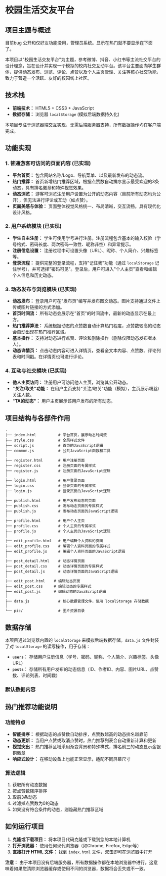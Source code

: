 # 校园生活交友平台

## 项目主题与概述

目前bug
公开和仅好友功能没用，管理员系统。显示在热门就不要显示在下面了。

本项目以"校园生活交友平台"为主题，参考微博、抖音、小红书等主流社交平台的设计理念，旨在设计并实现一个模拟的校内社交互动平台。该平台主要面向学生群体，提供动态发布、浏览、评论、点赞以及个人主页管理、关注等核心社交功能，致力于营造一个活跃、友好的校园线上社区。

## 技术栈

*   **前端技术：** HTML5 + CSS3 + JavaScript
*   **数据存储：** 浏览器 `localStorage` (模拟后端数据持久化)

本项目专注于浏览器端交互实现，无需后端服务器支持，所有数据操作均在客户端完成。

## 功能实现

### 1. 普通游客可访问的页面内容 (已实现)

*   **平台首页：** 包含网站名称/Logo、导航菜单、以及最新发布的动态流。
*   **热门推荐：** 首页新增热门推荐区域，根据点赞数自动排序显示最受欢迎的3条动态，具有排名徽章和特殊视觉效果。
*   **动态浏览：** 游客可浏览注册用户设置为公开的动态内容（目前所有动态均为公开），但无法进行评论或互动（如点赞）。
*   **页面美感与体验：** 页面整体视觉风格统一、布局清晰，交互流畅，具有现代化设计风格。

### 2. 用户系统模块 (已实现)

*   **学生自主注册：** 学生可使用学号进行注册。注册流程包含基本的输入校验（学号格式、密码长度、两次密码一致性、昵称非空）和异常提示。
*   **注册信息设置：** 注册过程中可设置头像（URL）、昵称、个人简介、兴趣标签等。
*   **登录流程：** 提供完整的登录流程，支持"记住我"功能（通过 `localStorage` 记住学号），并可选择"密码可见"。登录后，用户可进入"个人主页"查看和编辑个人信息和历史动态。

### 3. 动态发布与浏览模块 (已实现)

*   **动态发布：** 登录用户可在"发布页"编写并发布图文动态。图片支持通过文件上传或图片链接的方式添加。
*   **首页时间流：** 所有动态会展示在"首页"的时间流中，最新的动态显示在最上方。
*   **热门推荐算法：** 系统根据动态的点赞数自动计算热门程度，点赞数较高的动态会自动出现在热门推荐区域。
*   **基本操作：** 支持对动态进行点赞、评论和删除操作（删除仅限动态发布者本人）。
*   **动态详情页：** 点击动态内容可进入详情页，查看全文本内容、点赞数、评论列表和时间戳。在详情页也可进行评论。

### 4. 互动与社交模块 (已实现)

*   **他人主页访问：** 注册用户可访问他人主页，浏览其公开动态。
*   **"关注/取关"功能：** 在用户主页支持"关注/取关"功能（模拟），主页展示粉丝/关注人数。
*   **"TA的动态"：** 用户主页展示该用户发布的所有动态。

## 项目结构与各部件作用

```
.
├── index.html          # 平台首页，展示动态时间流
├── style.css           # 全局样式文件
├── script.js           # 首页的JavaScript逻辑
├── common.js           # 公共JavaScript函数和工具
│
├── register.html       # 用户注册页面
├── register.css        # 注册页面的专属样式
├── register.js         # 注册页面的JavaScript逻辑
│
├── login.html          # 用户登录页面
├── login.css           # 登录页面的专属样式
├── login.js            # 登录页面的JavaScript逻辑
│
├── publish.html        # 用户发布动态的页面
├── publish.css         # 发布动态页面的专属样式
├── publish.js          # 发布动态页面的JavaScript逻辑
│
├── profile.html        # 用户个人主页
├── profile.css         # 个人主页的专属样式
├── profile.js          # 个人主页的JavaScript逻辑
│
├── edit_profile.html   # 用户编辑个人资料的页面
├── edit_profile.css    # 编辑个人资料页面的专属样式
├── edit_profile.js     # 编辑个人资料页面的JavaScript逻辑
│
├── post_detail.html    # 动态详情页面
├── post_detail.css     # 动态详情页面的专属样式
├── post_detail.js      # 动态详情页面的JavaScript逻辑
│
├── edit_post.html    # 编辑动态页面
├── edit_post.css     # 编辑动态的专属样式
├── edit_post.js      # 编辑动态的JavaScript逻辑
│
├── data.js             # 核心数据管理文件，使用 localStorage 存储数据
│
└── pic/                # 图片资源目录
```

## 数据存储

本项目通过浏览器内置的 `localStorage` 来模拟后端数据存储。`data.js` 文件封装了对 `localStorage` 的读写操作，用于存储：

*   **`users`：** 存储用户注册信息（学号、密码、昵称、个人简介、兴趣标签、头像URL）
*   **`posts`：** 存储所有用户发布的动态信息（ID、作者ID、内容、图片URL、点赞数、评论列表、时间戳）

### 默认数据内容



## 热门推荐功能说明

### 功能特点
- **智能排序：** 根据动态的点赞数自动排序，点赞数越高的动态排名越靠前
- **动态更新：** 当用户点赞或取消点赞时，热门推荐列表会自动重新计算和更新
- **视觉突出：** 热门推荐区域采用渐变背景和特殊样式，排名前三的动态显示金银铜徽章
- **响应式设计：** 在移动设备上也能正常显示，适配不同屏幕尺寸

### 算法逻辑
1. 获取所有动态数据
2. 按点赞数降序排序
3. 取前3条动态
4. 过滤掉点赞数为0的动态
5. 如果没有符合条件的动态，则隐藏热门推荐区域

## 如何运行项目

1.  **克隆或下载项目：** 将本项目代码克隆或下载到您的本地计算机
2.  **打开浏览器：** 使用任何现代浏览器（如Chrome, Firefox, Edge等）
3.  **直接打开 HTML 文件：** 找到 `index.html` 文件，双击即可在浏览器中打开

**注意：** 由于本项目没有后端服务器，所有数据操作都在本地浏览器中进行。这意味着如果您清除浏览器缓存或使用不同的浏览器，数据将会丢失或不一致。
